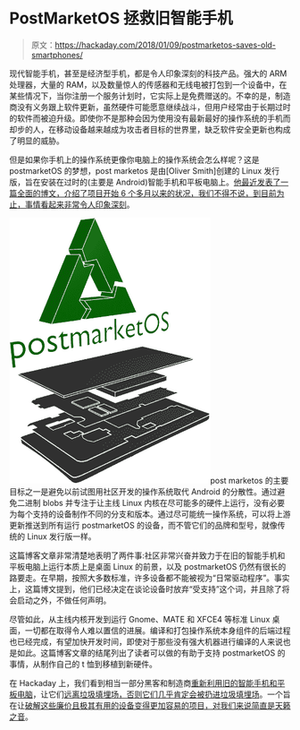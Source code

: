 # PostMarketOS 拯救旧智能手机

> 原文：<https://hackaday.com/2018/01/09/postmarketos-saves-old-smartphones/>

现代智能手机，甚至是经济型手机，都是令人印象深刻的科技产品。强大的 ARM 处理器，大量的 RAM，以及数量惊人的传感器和无线电被打包到一个设备中，在某些情况下，当你注册一个服务计划时，它实际上是免费赠送的。不幸的是，制造商没有义务跟上软件更新，虽然硬件可能愿意继续战斗，但用户经常由于长期过时的软件而被迫升级。即使你不是那种会因为使用没有最新最好的操作系统的手机而却步的人，在移动设备越来越成为攻击者目标的世界里，缺乏软件安全更新也构成了明显的威胁。

但是如果你手机上的操作系统更像你电脑上的操作系统会怎么样呢？这是 postmarketOS 的梦想，post marketos 是由[Oliver Smith]创建的 Linux 发行版，旨在安装在过时的(主要是 Android)智能手机和平板电脑上。[他最近发表了一篇全面的博文，介绍了项目开始 6 个多月以来的状况，我们不得不说，到目前为止，事情看起来非常令人印象深刻](https://postmarketos.org/blog/2017/12/31/219-days-of-postmarketOS/)。

[![](img/dd607cbd036e707aa0b37f392bd06540.png)](https://hackaday.com/wp-content/uploads/2018/01/postmarket_detail.png)post marketos 的主要目标之一是避免以前试图用社区开发的操作系统取代 Android 的分散性。通过避免二进制 blobs 并专注于让主线 Linux 内核在尽可能多的硬件上运行，没有必要为每个支持的设备制作不同的分支和版本。通过尽可能统一操作系统，可以将上游更新推送到所有运行 postmarketOS 的设备，而不管它们的品牌和型号，就像传统的 Linux 发行版一样。

这篇博客文章非常清楚地表明了两件事:社区非常兴奋并致力于在旧的智能手机和平板电脑上运行本质上是桌面 Linux 的前景，以及 postmarketOS 仍然有很长的路要走。在早期，按照大多数标准，许多设备都不能被视为“日常驱动程序”。事实上，这篇博文提到，他们已经决定在谈论设备时放弃“受支持”这个词，并且除了将会启动之外，不做任何声明。

尽管如此，从主线内核开发到运行 Gnome、MATE 和 XFCE4 等标准 Linux 桌面，一切都在取得令人难以置信的进展。编译和打包操作系统本身组件的后端过程也已经完成，有望加快开发时间，即使对于那些没有强大机器进行编译的人来说也是如此。这篇博客文章的结尾列出了读者可以做的有助于支持 postmarketOS 的事情，从制作自己的 t 恤到移植到新硬件。

在 Hackaday 上，我们看到相当一部分黑客和制造商[重新利用旧的智能手机和平板电脑](https://hackaday.com/2016/05/17/smartphone-based-robotic-rover-project-goes-open-source/)，让它们[远离垃圾填埋场，否则它们几乎肯定会被扔进垃圾填埋场](https://hackaday.com/2016/11/17/instrument-apps-on-your-phone-the-christmas-cracker-novelties-of-the-test-bench/)。一个旨在让[破解这些廉价且极其有用的设备变得更加容易的项目，对我们来说简直是天籁之音](https://hackaday.com/2015/09/10/want-a-low-cost-arm-platform-grab-a-prepaid-android-phone/)。